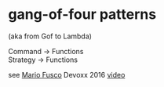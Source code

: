 # gang-of-four patterns 
(aka from Gof to Lambda)

Command -> Functions\
Strategy -> Functions

see <a href="https://twitter.com/mariofusco">Mario Fusco</a> Devoxx 2016 <a href="https://www.youtube.com/watch?v=Rmer37g9AZM">video</a>